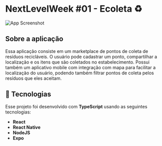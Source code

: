 # NextLevelWeek #01 - Ecoleta ♻️

![App Screenshot](https://i.ibb.co/KqMywgz/capa-ecoleta.png)

## Sobre a aplicação

Essa aplicação consiste em um marketplace de pontos de coleta de resíduos recicláveis. O usuário pode cadastrar um ponto, compartilhar a localização e os itens que são coletados no estabelecimento. Possui também um aplicativo mobile com integração com mapa para facilitar a localização do usuário, podendo também filtrar pontos de coleta pelos resíduos que eles aceitam. 

## 🚀 Tecnologias

Esse projeto foi desenvolvido com **TypeScript** usando as seguintes tecnologias:

- **React**
- **React Native**
- **NodeJS**
- **Expo**
